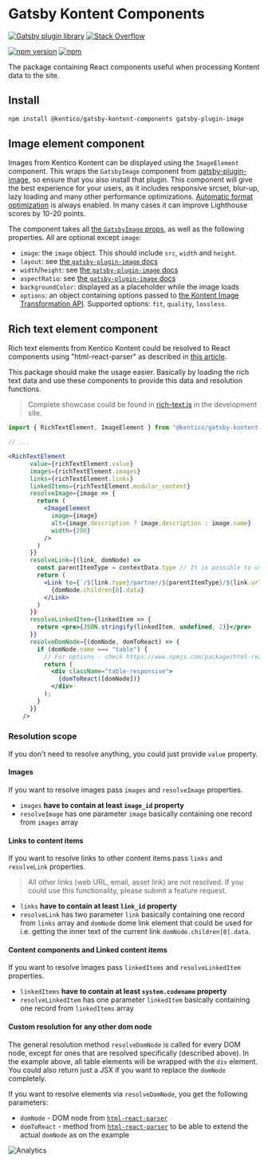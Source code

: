 # Gatsby Kontent Components

[![Gatsby plugin library](https://img.shields.io/badge/Gatsby%20plugin%20library-%23663399.svg)](https://www.gatsbyjs.org/packages/@kentico/gatsby-kontent-components)
[![Stack Overflow](https://img.shields.io/badge/Stack%20Overflow-ASK%20NOW-FE7A16.svg?logo=stackoverflow&logoColor=white)](https://stackoverflow.com/tags/kentico-kontent)

[![npm version](https://badge.fury.io/js/%40kentico%2Fgatsby-kontent-components.svg)](https://badge.fury.io/js/%40kentico%2Fgatsby-kontent-components)
[![npm](https://img.shields.io/npm/dt/%40kentico%2Fgatsby-kontent-components.svg)](https://www.npmjs.com/package/@kentico/gatsby-kontent-components)

The package containing React components useful when processing Kontent data to the site.

## Install

```sh
npm install @kentico/gatsby-kontent-components gatsby-plugin-image
```

## Image element component

Images from Kentico Kontent can be displayed using the `ImageElement` component. This wraps the `GatsbyImage` component from [gatsby-plugin-image](https://www.gatsbyjs.com/docs/how-to/images-and-media/using-gatsby-plugin-image/), so ensure that you also install that plugin. This component will give the best experience for your users, as it includes responsive srcset, blur-up, lazy loading and many other performance optimizations. [Automatic format optimization](https://docs.kontent.ai/reference/image-transformation#a-automatic-format-selection) is always enabled. In many cases it can improve Lighthouse scores by 10-20 points.

The component takes all [the `GatsbyImage` props](https://www.gatsbyjs.com/docs/reference/built-in-components/gatsby-plugin-image#gatsbyimage), as well as the following properties. All are optional except `image`:

- `image`: the `image` object. This should include `src`, `width` and `height`.
- `layout`: see [the `gatsby-plugin-image` docs](https://www.gatsbyjs.com/docs/reference/built-in-components/gatsby-plugin-image#layout)
- `width`/`height`: see [the `gatsby-plugin-image` docs](https://www.gatsbyjs.com/docs/reference/built-in-components/gatsby-plugin-image#widthheight)
- `aspectRatio`: see [the `gatsby-plugin-image` docs](https://www.gatsbyjs.com/docs/reference/built-in-components/gatsby-plugin-image#aspectratio)
- `backgroundColor`: displayed as a placeholder while the image loads
- `options`: an object containing options passed to [the Kontent Image Transformation API](https://docs.kontent.ai/reference/image-transformation). Supported options: `fit`, `quality`, `lossless`.

## Rich text element component

Rich text elements from Kentico Kontent could be resolved to React components using "html-react-parser" as described in [this article](https://rshackleton.co.uk/articles/rendering-kentico-cloud-linked-content-items-with-react-components-in-gatsby).

This package should make the usage easier. Basically by loading the rich text data and use these components to provide this data and resolution functions.

> Complete showcase could be found in [rich-text.js](../../site/src/pages/rich-text.js) in the development site.

```jsx
import { RichTextElement, ImageElement } from "@kentico/gatsby-kontent-components"

// ...

<RichTextElement
      value={richTextElement.value}
      images={richTextElement.images}
      links={richTextElement.links}
      linkedItems={richTextElement.modular_content}
      resolveImage={image => {
        return (
          <ImageElement
            image={image}
            alt={image.description ? image.description : image.name}
            width={200}
          />
        )
      }}
      resolveLink={(link, domNode) =>
        const parentItemType = contextData.type // It is possible to use external data for resolution
        return (
          <Link to={`/${link.type}/partner/${parentItemType}/${link.url_slug}`}>
            {domNode.children[0].data}
          </Link>
        )
      }}
      resolveLinkedItem={linkedItem => {
        return <pre>{JSON.stringify(linkedItem, undefined, 2)}</pre>
      }}
      resolveDomNode={(domNode, domToReact) => {
        if (domNode.name === "table") {
          // For options - check https://www.npmjs.com/package/html-react-parser#options
          return (
            <div className="table-responsive">
              {domToReact([domNode])}
            </div>
          );
        }
      }}
    />
```

### Resolution scope

If you don't need to resolve anything, you could just provide `value` property.

#### Images

If you want to resolve images pass `images` and `resolveImage` properties.

- `images` **have to contain at least `image_id` property**
- `resolveImage` has one parameter `image` basically containing one record from `images` array

#### Links to content items

If you want to resolve links to other content items pass `links` and `resolveLink` properties.

> All other links (web URL, email, asset link) are not resolved. If you could use this functionality, please submit a feature request.

- `links` **have to contain at least `link_id` property**
- `resolveLink` has two parameter `link` basically containing one record from `links` array and `domNode` dome link element that could be used for i.e. getting the inner text of the current link `domNode.children[0].data`.

#### Content components and Linked content items

If you want to resolve images pass `linkedItems` and `resolveLinkedItem` properties.

- `linkedItems` **have to contain at least `system.codename` property**
- `resolveLinkedItem` has one parameter `linkedItem` basically containing one record from `linkedItems` array

#### Custom resolution for any other dom node

The general resolution method `resolveDomNode` is called for every DOM node, except for ones that are resolved specifically (described above). In the example above, all table elements will be wrapped with the `div` element. You could also return just a JSX if you want to replace the `domNode` completely.

If you want to resolve elements via `resolveDomNode`, you get the following parameters:

- `domNode` - DOM node from [`html-react-parser`](https://www.npmjs.com/package/html-react-parser)
- `domToReact` - method from [`html-react-parser`](https://www.npmjs.com/package/html-react-parser) to be able to extend the actual `domNode` as on the example

![Analytics](https://kentico-ga-beacon.azurewebsites.net/api/UA-69014260-4/Kentico/kontent-gatsby-packages/packages/gatsby-kontent-components?pixel)
